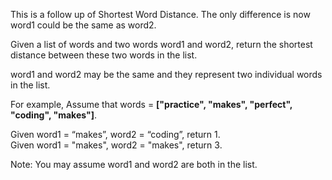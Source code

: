 This is a follow up of Shortest Word Distance. The only difference is now word1 could be the same as word2.

Given a list of words and two words word1 and word2, return the shortest distance between these two words in the list.

word1 and word2 may be the same and they represent two individual words in the list.

For example,
Assume that words = **["practice", "makes", "perfect", "coding", "makes"]**.

Given word1 = “makes”, word2 = “coding”, return 1.
<br>Given word1 = "makes", word2 = "makes", return 3.

Note:
You may assume word1 and word2 are both in the list.